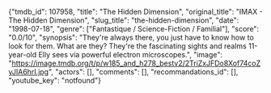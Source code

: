 {"tmdb_id": 107958, "title": "The Hidden Dimension", "original_title": "IMAX - The Hidden Dimension", "slug_title": "the-hidden-dimension", "date": "1998-07-18", "genre": ["Fantastique / Science-Fiction / Familial"], "score": "0.0/10", "synopsis": "They're always there, you just have to know how to look for them.  What are they?  They're the fascinating sights and realms 11-year-old Elly sees via powerful electron microscopes.", "image": "https://image.tmdb.org/t/p/w185_and_h278_bestv2/2TriZxJFDo8Xof74coZyJIA6hrI.jpg", "actors": [], "comments": [], "recommandations_id": [], "youtube_key": "notfound"}